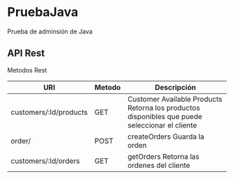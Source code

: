# PruebaJava

Prueba de adminsión de Java

## API Rest

Metodos Rest

| URI  | Metodo | Descripción |
| ------------- | ------------- | ------------- |
| customers/:Id/products |GET| Customer Available Products Retorna los productos disponibles que puede seleccionar el cliente |
| order/ | POST | createOrders Guarda la orden |
| customers/:Id/orders | GET | getOrders Retorna las ordenes del cliente |


